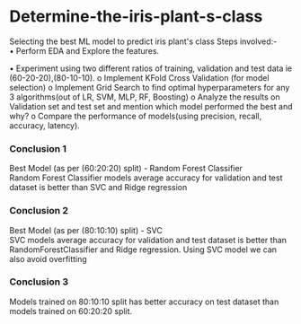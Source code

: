 # Determine-the-iris-plant-s-class

Selecting the best ML model to predict iris plant's class
Steps involved:-<br>
  • Perform EDA and Explore the features.

  • Experiment using two different ratios of training, validation and test data ie (60-20-20),(80-10-10).
    o Implement KFold Cross Validation (for model selection)
    o Implement Grid Search to find optimal hyperparameters for any 3 algorithms(out of LR, SVM, MLP, RF, Boosting)
    o Analyze the results on Validation set and test set and mention which model performed the best and why?
    o Compare the performance of models(using precision, recall, accuracy, latency).

###  Conclusion 1

Best Model (as per (60:20:20) split) - Random Forest Classifier <Br> Random Forest Classifier models average accuracy for validation and test dataset is better than SVC and Ridge regression

###  Conclusion 2

Best Model (as per (80:10:10) split) - SVC <br> SVC models average accuracy for validation and test dataset is better than RandomForestClassifier and Ridge regression. Using SVC model we can also avoid overfitting

###  Conclusion 3

Models trained on 80:10:10 split has better accuracy on test dataset than models trained on 60:20:20 split.
